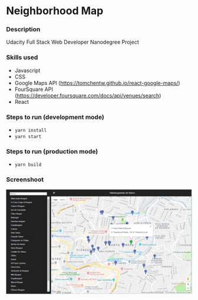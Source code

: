 # Neighborhood Map

### Description
Udacity Full Stack Web Developer Nanodegree Project

### Skills used
- Javascript
- CSS
- Google Maps API (https://tomchentw.github.io/react-google-maps/)
- FourSquare API (https://developer.foursquare.com/docs/api/venues/search)
- React

### Steps to run (development mode)
- `yarn install`
- `yarn start`

### Steps to run (production mode)
- `yarn build`

### Screenshoot
<img src="./screenshoot.png"/>
